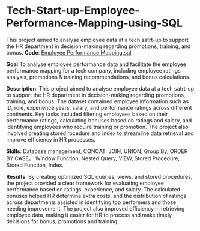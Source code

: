 # Tech-Start-up-Employee-Performance-Mapping-using-SQL
This project aimed to analyse employee data at a tech satrt-up to support the HR department in decision-making regarding promotions, training, and bonus. 
**Code**: [Employee Performance Mapping.sql](https://github.com/zhaoycy/Tech-Start-up-Employee-Performance-Mapping-using-SQL/blob/main/Tech_Start-up_Employee_Performance_Mapping.sql)

**Goal**:To analyse employee performance data and facilitate the employee performance mapping for a tech company, including employee ratings analysis, promotions & training recommendations, and bonus calculations.

**Description**: This project aimed to analyse employee data at a tech satrt-up to support the HR department in decision-making regarding promotions, training, and bonus. The dataset contained employee information such as ID, role, experience years, salary, and performance ratings across different continents. Key tasks included filtering employees based on their performance ratings, calculating bonuses based on ratings and salary, and identifying employees who require training or promotion. The project also involved creating stored rocedure and index to streamline data retrieval and improve efficiency in HR processes.

**Skills**: Database management, CONCAT, JOIN, UNION, Group By, ORDER BY CASE， Window Function, Nested Query, VIEW, Stored Procedure, Stored Function, Index.

**Results**: By creating optimized SQL queries, views, and stored procedures, the project provided a clear framework for evaluating employee performance based on ratings, experience, and salary. The calculated bonuses helped HR determine extra costs, and the distribution of ratings across departments assisted in identifying top performers and those needing improvement. The project also improved efficiency in retrieving employee data, making it easier for HR to process and make timely decisions for bonus, promotions and training.
